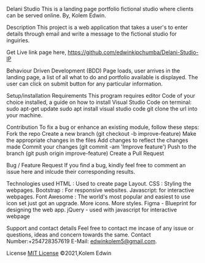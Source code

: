 Delani Studio
This is a landing page portfolio fictional studio where clients can be served online. 
 By, Kolem Edwin.

Description
This project is a web application that takes a user's to enter details through email and write a message to the fictional studio for inguiries.

Get Live link page here,
https://github.com/edwinkipchumba/Delani-Studio-IP

Behaviour Driven Development (BDD)
Page loads, user arrives in the landing page, a list of all what to do and portfolio available is displayed.	The user can click on submit button for any particular information.

Setup/installation Requirements
This program requires editor Code of your choice installed, a guide on how to install Visual Studio Code on terminal:
sudo apt-get update
sudo apt install visual studio code
git clone the url into your machine.

Contribution
To fix a bug or enhance an existing module, follow these steps:
Fork the repo
Create a new branch (git checkout -b improve-feature)
Make the appropriate changes in the files
Add changes to reflect the changes made
Commit your changes (git commit -am 'Improve feature')
Push to the branch (git push origin improve-feature)
Create a Pull Request

Bug / Feature Request
If you find a bug, kindly feel free to comment an issue here and inlcude their corresponding results.

Technologies used
HTML : Used to create page Layout.
CSS : Styling the webpages.
Bootstrap : For responsive websites.
Javascript: for interactive webpages.
Font Awesome : The world's most popular and easiest to use icon set just got an upgrade. More icons. More styles.
Figma - Blueprint for designing the web app.
jQuery - used with javascript for interactive webpage

Support and contact details
 Feel free to contact me incase of any issue or questions, ideas and concern towards the same.
 Contact Number:+254728357619
 E-Mail: edwinkolem5@gmail.com.

License
[MIT License](https://choosealicense.com/licenses/mit/) ©2021,Kolem Edwin
